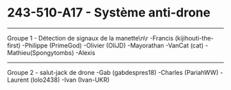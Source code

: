 # 243-510-A17 - Système anti-drone
----------------------------------------------------------------------------------
Groupe 1 - Détection de signaux de la manette\n\r
-Francis (kijihouti-the-first)
-Philippe (PrimeGod)
-Olivier (OliJD)
-Mayorathan
-VanCat (cat)
-Mathieu(Spongytombs)
-Alexis

----------------------------------------------------------------------------------
Groupe 2 - salut-jack de drone
-Gab	(gabdespres18)
-Charles (PariahWW)
-Laurent (lolo2438)
-Ivan	(Ivan-UKR)
